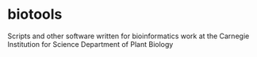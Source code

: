 # biotools
Scripts and other software written for bioinformatics work at the Carnegie Institution for Science Department of Plant Biology
